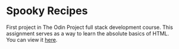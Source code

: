 # Spooky Recipes
First project in The Odin Project full stack development course. This assignment serves as a way to learn the absolute basics of HTML.<br>You can view it [here](https://tamanegicode.github.io/odin-recipes/).